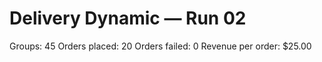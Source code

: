 # Delivery Dynamic — Run 02

Groups: 45
Orders placed: 20
Orders failed: 0
Revenue per order: $25.00
